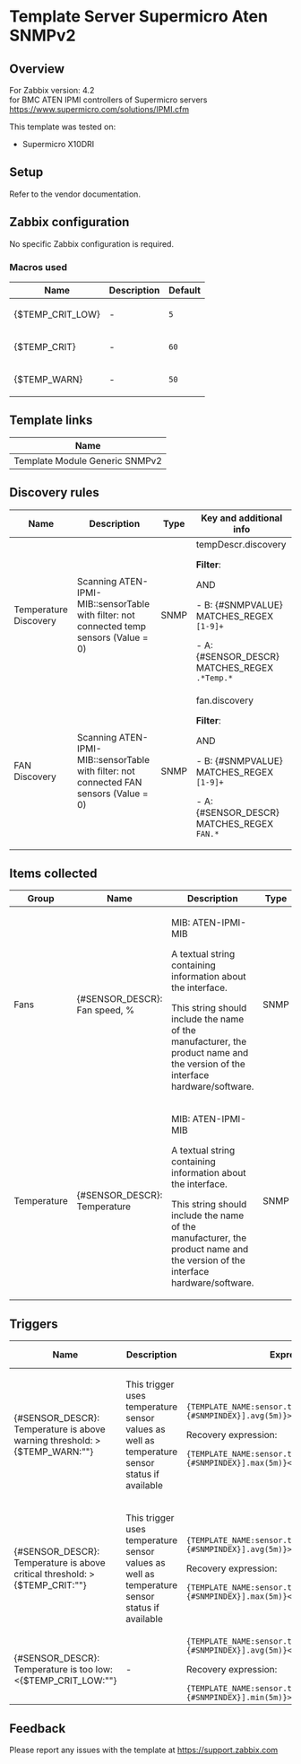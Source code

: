 
# Template Server Supermicro Aten SNMPv2

## Overview

For Zabbix version: 4.2  
for BMC ATEN IPMI controllers of Supermicro servers
https://www.supermicro.com/solutions/IPMI.cfm

This template was tested on:

- Supermicro X10DRI

## Setup

Refer to the vendor documentation.

## Zabbix configuration

No specific Zabbix configuration is required.

### Macros used

|Name|Description|Default|
|----|-----------|-------|
|{$TEMP_CRIT_LOW}|<p>-</p>|`5`|
|{$TEMP_CRIT}|<p>-</p>|`60`|
|{$TEMP_WARN}|<p>-</p>|`50`|

## Template links

|Name|
|----|
|Template Module Generic SNMPv2|

## Discovery rules

|Name|Description|Type|Key and additional info|
|----|-----------|----|----|
|Temperature Discovery|<p>Scanning ATEN-IPMI-MIB::sensorTable with filter: not connected temp sensors (Value = 0)</p>|SNMP|tempDescr.discovery<p>**Filter**:</p>AND <p>- B: {#SNMPVALUE} MATCHES_REGEX `[1-9]+`</p><p>- A: {#SENSOR_DESCR} MATCHES_REGEX `.*Temp.*`</p>|
|FAN Discovery|<p>Scanning ATEN-IPMI-MIB::sensorTable with filter: not connected FAN sensors (Value = 0)</p>|SNMP|fan.discovery<p>**Filter**:</p>AND <p>- B: {#SNMPVALUE} MATCHES_REGEX `[1-9]+`</p><p>- A: {#SENSOR_DESCR} MATCHES_REGEX `FAN.*`</p>|

## Items collected

|Group|Name|Description|Type|Key and additional info|
|-----|----|-----------|----|---------------------|
|Fans|{#SENSOR_DESCR}: Fan speed, %|<p>MIB: ATEN-IPMI-MIB</p><p>A textual string containing information about the interface.</p><p>This string should include the name of the manufacturer, the product name and the version of the interface hardware/software.</p>|SNMP|sensor.fan.speed.percentage[sensorReading.{#SNMPINDEX}]|
|Temperature|{#SENSOR_DESCR}: Temperature|<p>MIB: ATEN-IPMI-MIB</p><p>A textual string containing information about the interface.</p><p>This string should include the name of the manufacturer, the product name and the version of the interface hardware/software.</p>|SNMP|sensor.temp.value[sensorReading.{#SNMPINDEX}]|

## Triggers

|Name|Description|Expression|Severity|Dependencies and additional info|
|----|-----------|----|----|----|
|{#SENSOR_DESCR}: Temperature is above warning threshold: >{$TEMP_WARN:""}|<p>This trigger uses temperature sensor values as well as temperature sensor status if available</p>|`{TEMPLATE_NAME:sensor.temp.value[sensorReading.{#SNMPINDEX}].avg(5m)}>{$TEMP_WARN:""}`<p>Recovery expression:</p>`{TEMPLATE_NAME:sensor.temp.value[sensorReading.{#SNMPINDEX}].max(5m)}<{$TEMP_WARN:""}-3`|WARNING|<p>**Depends on**:</p><p>- {#SENSOR_DESCR}: Temperature is above critical threshold: >{$TEMP_CRIT:""}</p>|
|{#SENSOR_DESCR}: Temperature is above critical threshold: >{$TEMP_CRIT:""}|<p>This trigger uses temperature sensor values as well as temperature sensor status if available</p>|`{TEMPLATE_NAME:sensor.temp.value[sensorReading.{#SNMPINDEX}].avg(5m)}>{$TEMP_CRIT:""}`<p>Recovery expression:</p>`{TEMPLATE_NAME:sensor.temp.value[sensorReading.{#SNMPINDEX}].max(5m)}<{$TEMP_CRIT:""}-3`|HIGH||
|{#SENSOR_DESCR}: Temperature is too low: <{$TEMP_CRIT_LOW:""}|<p>-</p>|`{TEMPLATE_NAME:sensor.temp.value[sensorReading.{#SNMPINDEX}].avg(5m)}<{$TEMP_CRIT_LOW:""}`<p>Recovery expression:</p>`{TEMPLATE_NAME:sensor.temp.value[sensorReading.{#SNMPINDEX}].min(5m)}>{$TEMP_CRIT_LOW:""}+3`|AVERAGE||

## Feedback

Please report any issues with the template at https://support.zabbix.com

